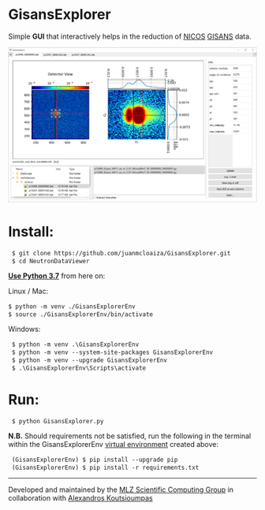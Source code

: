 # GisansExplorer

Simple **GUI** that interactively helps in the reduction of [NICOS](https://nicos-controls.org/) [GISANS](http://www.gisaxs.de/theory.html) data.

![Screenshot](./Screenshot.png)

# Install:
```
 $ git clone https://github.com/juanmcloaiza/GisansExplorer.git
 $ cd NeutronDataViewer
 ```
 
 [**Use Python 3.7**](https://realpython.com/installing-python/) from here on:
 
 Linux / Mac:
 ```
 $ python -m venv ./GisansExplorerEnv
 $ source ./GisansExplorerEnv/bin/activate
```

Windows:
```
 $ python -m venv .\GisansExplorerEnv
 $ python -m venv --system-site-packages GisansExplorerEnv
 $ python -m venv --upgrade GisansExplorerEnv
 $ .\GisansExplorerEnv\Scripts\activate
```

# Run:
```
 $ python GisansExplorer.py
```

**N.B.** Should requirements not be satisfied, run the following in the terminal within the GisansExplorerEnv [virtual environment](https://docs.python.org/3/tutorial/venv.html) created above:
```
 (GisansExplorerEnv) $ pip install --upgrade pip
 (GisansExplorerEnv) $ pip install -r requirements.txt
 ```

 ---

Developed and maintained by the [MLZ Scientific Computing Group](http://apps.jcns.fz-juelich.de/doku/sc/start) in collaboration with [Alexandros Koutsioumpas](https://alexandros-koutsioumpas.weebly.com/index.html)